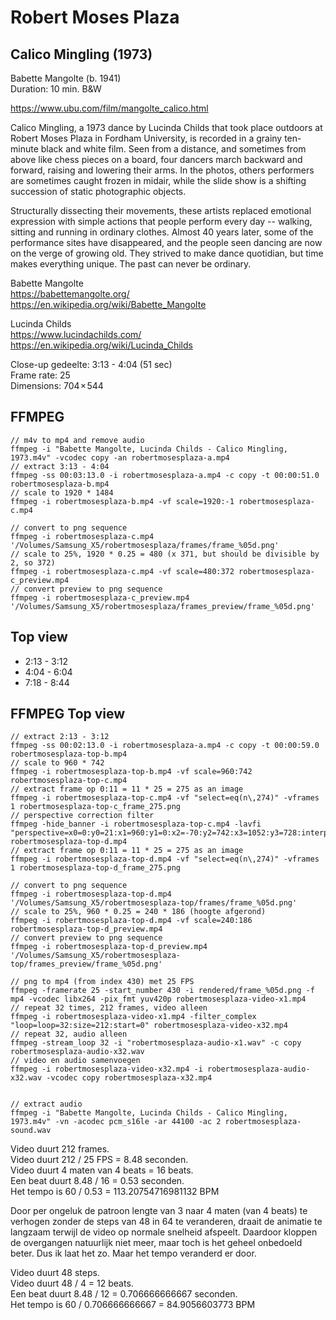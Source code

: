 # Robert Moses Plaza

## Calico Mingling (1973)
Babette Mangolte (b. 1941)<br>
Duration: 10 min. B&W<br>

https://www.ubu.com/film/mangolte_calico.html

Calico Mingling, a 1973 dance by Lucinda Childs that took place outdoors at Robert Moses Plaza in Fordham University, is recorded in a grainy ten-minute black and white film. Seen from a distance, and sometimes from above like chess pieces on a board, four dancers march backward and forward, raising and lowering their arms. In the photos, others performers are sometimes caught frozen in midair, while the slide show is a shifting succession of static photographic objects.

Structurally dissecting their movements, these artists replaced emotional expression with simple actions that people perform every day -- walking, sitting and running in ordinary clothes. Almost 40 years later, some of the performance sites have disappeared, and the people seen dancing are now on the verge of growing old. They strived to make dance quotidian, but time makes everything unique. The past can never be ordinary.

Babette Mangolte<br>
https://babettemangolte.org/<br>
https://en.wikipedia.org/wiki/Babette_Mangolte

Lucinda Childs<br>
https://www.lucindachilds.com/<br>
https://en.wikipedia.org/wiki/Lucinda_Childs

Close-up gedeelte: 3:13 - 4:04 (51 sec)<br>
Frame rate: 25<br>
Dimensions: 704 × 544


## FFMPEG

```
// m4v to mp4 and remove audio
ffmpeg -i "Babette Mangolte, Lucinda Childs - Calico Mingling, 1973.m4v" -vcodec copy -an robertmosesplaza-a.mp4
// extract 3:13 - 4:04
ffmpeg -ss 00:03:13.0 -i robertmosesplaza-a.mp4 -c copy -t 00:00:51.0 robertmosesplaza-b.mp4
// scale to 1920 * 1484
ffmpeg -i robertmosesplaza-b.mp4 -vf scale=1920:-1 robertmosesplaza-c.mp4

// convert to png sequence
ffmpeg -i robertmosesplaza-c.mp4 '/Volumes/Samsung_X5/robertmosesplaza/frames/frame_%05d.png'
// scale to 25%, 1920 * 0.25 = 480 (x 371, but should be divisible by 2, so 372)
ffmpeg -i robertmosesplaza-c.mp4 -vf scale=480:372 robertmosesplaza-c_preview.mp4
// convert preview to png sequence
ffmpeg -i robertmosesplaza-c_preview.mp4 '/Volumes/Samsung_X5/robertmosesplaza/frames_preview/frame_%05d.png'
```

## Top view

* 2:13 - 3:12
* 4:04 - 6:04
* 7:18 - 8:44


## FFMPEG Top view

```
// extract 2:13 - 3:12
ffmpeg -ss 00:02:13.0 -i robertmosesplaza-a.mp4 -c copy -t 00:00:59.0 robertmosesplaza-top-b.mp4
// scale to 960 * 742
ffmpeg -i robertmosesplaza-top-b.mp4 -vf scale=960:742 robertmosesplaza-top-c.mp4
// extract frame op 0:11 = 11 * 25 = 275 as an image
ffmpeg -i robertmosesplaza-top-c.mp4 -vf "select=eq(n\,274)" -vframes 1 robertmosesplaza-top-c_frame_275.png
// perspective correction filter
ffmpeg -hide_banner -i robertmosesplaza-top-c.mp4 -lavfi "perspective=x0=0:y0=21:x1=960:y1=0:x2=-70:y2=742:x3=1052:y3=728:interpolation=linear" robertmosesplaza-top-d.mp4
// extract frame op 0:11 = 11 * 25 = 275 as an image
ffmpeg -i robertmosesplaza-top-d.mp4 -vf "select=eq(n\,274)" -vframes 1 robertmosesplaza-top-d_frame_275.png

// convert to png sequence
ffmpeg -i robertmosesplaza-top-d.mp4 '/Volumes/Samsung_X5/robertmosesplaza-top/frames/frame_%05d.png'
// scale to 25%, 960 * 0.25 = 240 * 186 (hoogte afgerond)
ffmpeg -i robertmosesplaza-top-d.mp4 -vf scale=240:186 robertmosesplaza-top-d_preview.mp4
// convert preview to png sequence
ffmpeg -i robertmosesplaza-top-d_preview.mp4 '/Volumes/Samsung_X5/robertmosesplaza-top/frames_preview/frame_%05d.png'

// png to mp4 (from index 430) met 25 FPS
ffmpeg -framerate 25 -start_number 430 -i rendered/frame_%05d.png -f mp4 -vcodec libx264 -pix_fmt yuv420p robertmosesplaza-video-x1.mp4
// repeat 32 times, 212 frames, video alleen
ffmpeg -i robertmosesplaza-video-x1.mp4 -filter_complex "loop=loop=32:size=212:start=0" robertmosesplaza-video-x32.mp4
// repeat 32, audio alleen
ffmpeg -stream_loop 32 -i "robertmosesplaza-audio-x1.wav" -c copy robertmosesplaza-audio-x32.wav
// video en audio samenvoegen
ffmpeg -i robertmosesplaza-video-x32.mp4 -i robertmosesplaza-audio-x32.wav -vcodec copy robertmosesplaza-x32.mp4


// extract audio
ffmpeg -i "Babette Mangolte, Lucinda Childs - Calico Mingling, 1973.m4v" -vn -acodec pcm_s16le -ar 44100 -ac 2 robertmosesplaza-sound.wav
```

Video duurt 212 frames.<br>
Video duurt 212 / 25 FPS = 8.48 seconden.<br>
Video duurt 4 maten van 4 beats = 16 beats.<br>
Een beat duurt 8.48 / 16 = 0.53 seconden.<br>
Het tempo is 60 / 0.53 = 113.20754716981132 BPM

Door per ongeluk de patroon lengte van 3 naar 4 maten (van 4 beats) te verhogen zonder de steps van
48 in 64 te veranderen, draait de animatie te langzaam terwijl de video op normale snelheid 
afspeelt. Daardoor kloppen de overgangen natuurlijk niet meer, maar toch is het geheel onbedoeld
beter. Dus ik laat het zo. Maar het tempo veranderd er door. 

Video duurt 48 steps.<br>
Video duurt 48 / 4 = 12 beats.<br>
Een beat duurt 8.48 / 12 = 0.706666666667 seconden.<br>
Het tempo is 60 / 0.706666666667 = 84.9056603773 BPM
